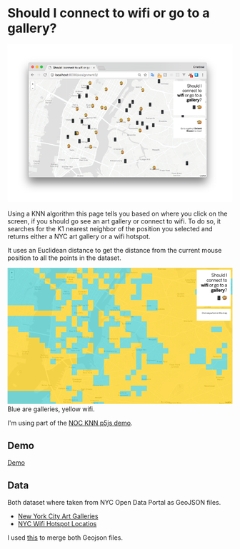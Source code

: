 # Should I connect to wifi or go to a gallery?

![screenshot](./assets/icons/screenshot.png)

Using a KNN algorithm this page tells you based on where you click on the screen, if you should go see an art gallery or connect to wifi. To do so, it searches for the K1 nearest neighbor of the position you selected and returns either a NYC art gallery or a wifi hotspot.

It uses an Euclidean distance to get the distance from the current mouse position to all the points in the dataset.

![screenshot](./assets/icons/heatmap2.png)
Blue are galleries, yellow wifi.

I'm using part of the [NOC KNN p5js demo](https://github.com/shiffman/NOC-S17-2-Intelligence-Learning/tree/master/week3-classification-regression/04_kNN_demo_p5).

Demo
------
[Demo](https://cvalenzuela.github.io/NOC_Intelligence-Learning/assignment3/index.html)

Data
------
Both dataset where taken from NYC Open Data Portal as GeoJSON files.

 - [New York City Art Galleries](https://data.cityofnewyork.us/Recreation/New-York-City-Art-Galleries/tgyc-r5jh)
 - [NYC Wifi Hotspot Locatios](https://data.cityofnewyork.us/Social-Services/NYC-Wi-Fi-Hotspot-Locations/a9we-mtpn)

I used [this](https://github.com/mapbox/geojson-merge) to merge both Geojson files.
